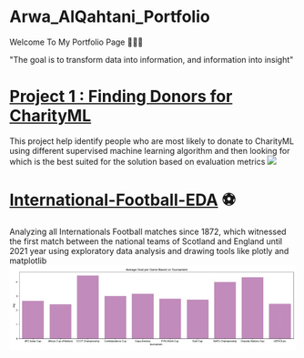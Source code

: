 # Arwa_AlQahtani_Portfolio
Welcome To My Portfolio Page 👩🏻‍💻

"The goal is to transform data into information, and information into insight"

# [Project 1 : Finding Donors for CharityML](https://github.com/ArwaAlqhtani/Finding-Donors-for-CharityML)
This project help identify people who are most likely to donate to CharityML 
using different supervised machine learning algorithm and then looking for which is the best suited for the solution
based on evaluation metrics
![](https://user-images.githubusercontent.com/62897832/127138254-8217e957-650b-41aa-8201-b122d444ba5a.png)


# [International-Football-EDA](https://github.com/ArwaAlqhtani/-International-Football-EDA) ⚽️
Analyzing all Internationals Football matches since 1872, which witnessed the first match 
between the national teams of Scotland and England until 2021 year 
using exploratory data analysis and drawing tools like plotly and matplotlib
![](https://github.com/ArwaAlqhtani/Arwa_Portfolio/blob/main/images/4EFCA904-3390-45F6-8C46-0058A792C7C7_4_5005_c.jpeg)

